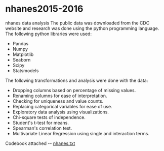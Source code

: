 # nhanes2015-2016
nhanes data analysis
The public data was downloaded from the CDC website and research was done using the python programming language.
The following python libraries were used:
- Pandas
- Numpy
- Matplotlib
- Seaborn
- Scipy
- Statsmodels

The following transformations and analysis were done with the data:
- Dropping columns based on percentage of missing values.
- Renaming columns for ease of interpretation.
- Checking for uniqueness and value counts.
- Replacing categorical variables for ease of use.
- Exploratory data analysis using visualizations.
- Chi-square tests of independence.
- Student's t-test for means.
- Spearman's correlation test.
- Multivariate Linear Regression using single and interaction terms. 

Codebook attached -- [nhanes.txt](https://github.com/SrijitSA/nhanes_research/files/7131767/nhanes.txt)
